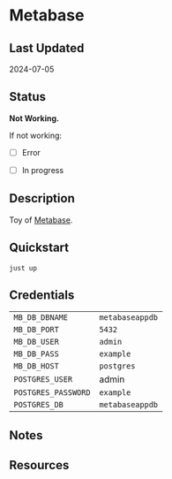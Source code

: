 # Metabase

## Last Updated

2024-07-05

## Status

**Not Working.**

If not working:

- [ ] Error

- [ ] In progress

## Description

Toy of [Metabase](https://www.metabase.com/).

## Quickstart

```shell
just up
```

## Credentials

|                     |                 |
| ------------------- | --------------- |
| `MB_DB_DBNAME`      | `metabaseappdb` |
| `MB_DB_PORT`        | `5432`          |
| `MB_DB_USER`        | `admin`         |
| `MB_DB_PASS`        | `example`       |
| `MB_DB_HOST`        | `postgres`      |
| `POSTGRES_USER`     | admin           |
| `POSTGRES_PASSWORD` | `example`       |
| `POSTGRES_DB`       | `metabaseappdb` |

## Notes

## Resources
